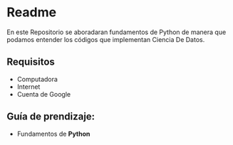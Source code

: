 # Readme
En este Repositorio se aboradaran fundamentos de Python de manera que podamos entender los códigos que implementan Ciencia De Datos.

## Requisitos
- Computadora 
- Internet 
- Cuenta de Google

## Guía de prendizaje: 
- Fundamentos de **Python**